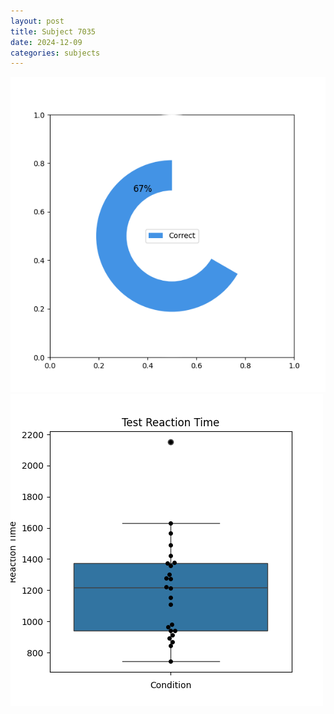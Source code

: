 ```yaml
---
layout: post
title: Subject 7035
date: 2024-12-09
categories: subjects
---
```


![](data/7035/run-7/7035_FN_acc_test.png)
![](data/7035/run-7/7035_FN_rt.png)

